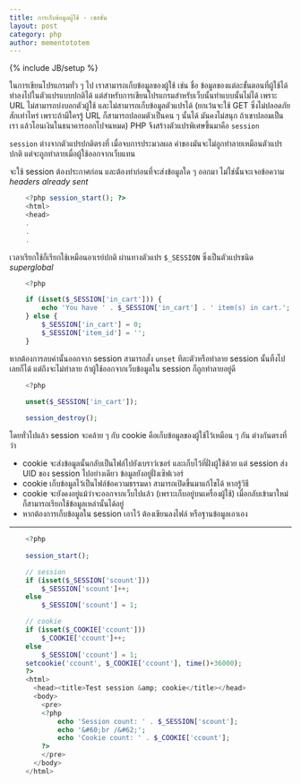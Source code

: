 ```yaml
---
title: การเก็บข้อมูลผู้ใช้ - เซสชั่น
layout: post
category: php
author: mementototem
---
```

{% include JB/setup %}

ในการเขียนโปรแกรมทั่ว ๆ ไป เราสามารถเก็บข้อมูลของผู้ใช้ เช่น ชื่อ ข้อมูลของแต่ละขั้นตอนที่ผู้ใช้ได้ทำลงไปในตัวแปรแบบปกติได้ แต่สำหรับการเขียนโปรแกรมสำหรับเว็บนั้นทำแบบนั้นไม่ได้ เพราะ URL ไม่สามารถบ่งบอกตัวผู้ใช้ และไม่สามารถเก็บข้อมูลตัวแปรได้ (ยกเว้นจะใช้ GET ซึ่งไม่ปลอดภัยสักเท่าไหร่ เพราะถ้ามีใครรู้ URL ก็สามารถปลอมตัวเป็นคน ๆ นั้นได้ มันคงไม่สนุก ถ้าเขาปลอมเป็นเรา แล้วโอนเงินในธนาคารออกไปจนหมด) PHP จึงสร้างตัวแปรพิเศษขึ้นมาคือ `session` 

`session` ต่างจากตัวแปรปกติตรงที่ เมื่อจบการประมวลผล ค่าของมันจะไม่ถูกทำลายเหมือนตัวแปรปกติ แต่จะถูกทำลายเมื่อผู้ใช้ออกจากเว็บแทน 

จะใช้ session ต้องประกาศก่อน และต้องทำก่อนที่จะส่งข้อมูลใด ๆ ออกมา ไม่ใช่นั้นจะเจอข้อความ *headers already sent*

```php
    <?php session_start(); ?>
    <html>
    <head>
    .
    .
    .
```

เวลาเรียกใช้ก็เรียกใช้เหมือนอาเรย์ปกติ ผ่านทางตัวแปร `$_SESSION` ซึ่งเป็นตัวแปรชนิด *superglobal*

```php
    <?php

    if (isset($_SESSION['in_cart'])) {
        echo 'You have ' . $_SESSION['in_cart'] . ' item(s) in cart.';
    } else {
        $_SESSION['in_cart'] = 0;
        $_SESSION['item_id'] = '';
    }
```

หากต้องการลบค่านั้นออกจาก session สามารถสั่ง `unset` ทีละตัวหรือทำลาย session นั้นทิ้งไปเลยก็ได้ แต่ถึงจะไม่ทำลาย ถ้าผู้ใช้ออกจากเว็บข้อมูลใน session ก็ถูกทำลายอยู่ดี

```php
    <?php
    
    unset($_SESSION['in_cart']);

    session_destroy();
```

โดยทั่วไปแล้ว session จะคล้าย ๆ กับ cookie คือเก็บข้อมูลของผู้ใช้ไว้เหมือน ๆ กัน ต่างกันตรงที่ว่า

- cookie จะส่งข้อมูลนั้นกลับเป็นไฟล์ไปยังเบราว์เซอร์ และเก็บไว้ที่ฝั่งผู้ใช้ด้วย แต่ session ส่ง UID ของ session ไปอย่างเดียว ข้อมูลยังอยู่ฝั่งเซิฟเวอร์
- cookie เก็บข้อมูลไว้เป็นไฟล์ข้อความธรรมดา สามารถเปิดขึ้นมาแก้ไขได้ หากรู้วิธี
- cookie จะยังคงอยู่แม้ว่าจะออกจากเว็บไปแล้ว (เพราะเก็บอยู่บนเครื่องผู้ใช้) เมื่อกลับเข้ามาใหม่ ก็สามารถเรียกใช้ข้อมูลเหล่านั้นได้อยู่
- หากต้องการเก็บข้อมูลใน session เอาไว้ ต้องเขียนลงไฟล์ หรือฐานข้อมูลเอาเอง

---

```php
    <?php
    
    session_start();

    // session
    if (isset($_SESSION['scount']))
        $_SESSION['scount']++;
    else
        $_SESSION['scount'] = 1;

    // cookie
    if (isset($_COOKIE['ccount']))
        $_COOKIE['ccount']++;
    else
        $_SESSION['ccount'] = 1;
    setcookie('ccount', $_COOKIE['ccount'], time()+36000);
    ?>
    <html>
      <head><title>Test session &amp; cookie</title></head>
      <body>
        <pre>
        <?php
            echo 'Session count: ' . $_SESSION['scount'];
            echo '&#60;br /&#62;';
            echo 'Cookie count: ' . $_COOKIE['ccount'];
        ?>
        </pre>
      </body>
    </html>
```
